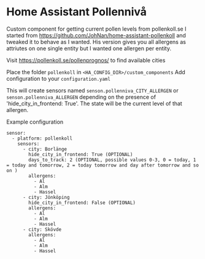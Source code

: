 # Home Assistant Pollennivå

Custom component for getting current pollen levels from pollenkoll.se
I started from https://github.com/JohNan/home-assistant-pollenkoll and tweaked it to behave as I wanted. His version gives you all allergens as attriutes on one single entity but I wanted one allergen per entity.

Visit https://pollenkoll.se/pollenprognos/ to find available cities

Place the folder `pollenkoll` in `<HA_CONFIG_DIR>/custom_components`
Add configuration to your `configuration.yaml`

This will create sensors named `senson.pollenniva_CITY_ALLERGEN` or `senson.pollenniva_ALLERGEN` depending on the presence of 'hide_city_in_frontend: True'. The state will be the current level of that allergen.

Example configuration

```
sensor:
  - platform: pollenkoll
    sensors:
      - city: Borlänge
        hide_city_in_frontend: True (OPTIONAL)
        days_to_track: 2 (OPTIONAL, possible values 0-3, 0 = today, 1 = today and tomorrow, 2 = today tomorrow and day after tomorrow and so on )
        allergens:
          - Al
          - Alm
          - Hassel
      - city: Jönköping
        hide_city_in_frontend: False (OPTIONAL)
        allergens:
          - Al
          - Alm
          - Hassel
      - city: Skövde
        allergens:
          - Al
          - Alm
          - Hassel
```
